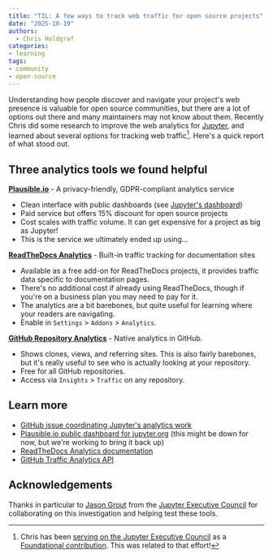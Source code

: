 ```yaml
---
title: "TIL: A few ways to track web traffic for open source projects"
date: "2025-10-19"
authors:
  - Chris Holdgraf
categories:
- learning
tags:
- community
- open-source
---
```


Understanding how people discover and navigate your project's web presence is valuable for open source communities, but there are a lot of options out there and many maintainers may not know about them. Recently Chris did some research to improve the web analytics for [Jupyter](https://jupyter.org), and learned about several options for tracking web traffic[^1]. Here's a quick report of what stood out. 

[^1]: Chris has been [serving on the Jupyter Executive Council](../executive-council-updates/) as a [Foundational contribution](../foundational-contributions/). This was related to that effort!

## Three analytics tools we found helpful

**[Plausible.io](https://plausible.io/)** - A privacy-friendly, GDPR-compliant analytics service
- Clean interface with public dashboards (see [Jupyter's dashboard](https://plausible.io/jupyter.org))
- Paid service but offers 15% discount for open source projects
- Cost scales with traffic volume. It can get expensive for a project as big as Jupyter!
- This is the service we ultimately ended up using...

**[ReadTheDocs Analytics](https://docs.readthedocs.com/platform/stable/traffic-analytics.html)** - Built-in traffic tracking for documentation sites
- Available as a free add-on for ReadTheDocs projects, it provides traffic data specific to documentation pages.
- There's no additional cost if already using ReadTheDocs, though if you're on a business plan you may need to pay for it.
- The analytics are a bit barebones, but quite useful for learning where your readers are navigating.
- Enable in `Settings` > `Addons` > `Analytics`.

**[GitHub Repository Analytics](https://docs.github.com/en/repositories/viewing-activity-and-data-for-your-repository/viewing-traffic-to-a-repository)** - Native analytics in GitHub.
- Shows clones, views, and referring sites. This is also fairly barebones, but it's really useful to see who is actually looking at your repository.
- Free for all GitHub repositories.
- Access via `Insights` > `Traffic` on any repository.

## Learn more

- [GitHub issue coordinating Jupyter's analytics work](https://github.com/jupyter/jupyter.github.io/issues/815)
- [Plausible.io public dashboard for jupyter.org](https://plausible.io/jupyter.org) (this might be down for now, but we're working to bring it back up)
- [ReadTheDocs Analytics documentation](https://docs.readthedocs.com/platform/stable/traffic-analytics.html)
- [GitHub Traffic Analytics API](https://docs.github.com/en/rest/metrics/traffic?apiVersion=2022-11-28)

## Acknowledgements

Thanks in particular to [Jason Grout](https://github.com/jasongrout) from the [Jupyter Executive Council](/collaborators/jupyter/) for collaborating on this investigation and helping test these tools.
